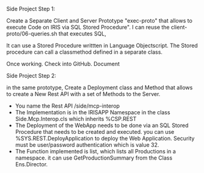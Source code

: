Side Project Step 1:

Create a Separate Client and Server Prototype "exec-proto" that allows to execute Code on IRIS via SQL Stored Procedure". I can reuse the client-proto/06-queries.sh that executes SQL,

It can use a Stored Procedure writtten in Language Objectscript. The Stored procedure can call a classmethod defined in a separate class.

Once working. Check into GitHub. Document



Side Project Step 2:

in the same prototype, Create a Deployment class and Method that allows to create a New Rest API with a set of Methods to the Server.

* You name the Rest API /side/mcp-interop
* The Implementation is in the IRISAPP Namespace in the class Side.Mcp.Interop.cls which inherits %CSP.REST
* The Deployment of the WebApp needs to be done via an SQL Stored Procedure that needs to be created and executed. you can use %SYS.REST.DeployApplication to deploy the Web Application. Security must be user/password authentication which is value 32.
* The Function implemented is list, which lists all Productions in a namespace. it can use GetProductionSummary from the Class Ens.Director.